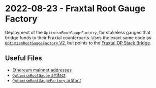 # 2022-08-23 - Fraxtal Root Gauge Factory

Deployment of the `OptimismRootGaugeFactory`, for stakeless gauges that bridge funds to their Fraxtal counterparts.
Uses the exact same code as [`OptimismRootGaugeFactory` V2](../20220823-optimism-root-gauge-factory-v2/), but points to the [Fraxtal OP Stack Bridge](https://docs.frax.com/fraxtal/tools/bridges#fraxtal-op-stack-bridge).

## Useful Files

- [Ethereum mainnet addresses](./output/mainnet.json)
- [`OptimismRootGauge` artifact](./artifact/OptimismRootGauge.json)
- [`OptimismRootGaugeFactory` artifact](./artifact/OptimismRootGaugeFactory.json)
